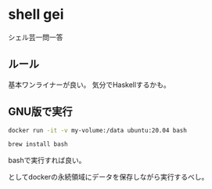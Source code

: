 # shell gei

シェル芸一問一答

## ルール

基本ワンライナーが良い。
気分でHaskellするかも。

## GNU版で実行

```bash
docker run -it -v my-volume:/data ubuntu:20.04 bash
```

```bash
brew install bash
```

bashで実行すれば良い。

としてdockerの永続領域にデータを保存しながら実行するべし。
